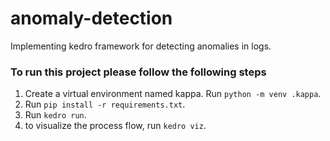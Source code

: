 # anomaly-detection
Implementing kedro framework for detecting anomalies in logs.

### To run this project please follow the following steps
1. Create a virtual environment named kappa. Run `python -m venv .kappa`.
2. Run `pip install -r requirements.txt`.
3. Run `kedro run`.
4. to visualize the process flow, run `kedro viz`.
